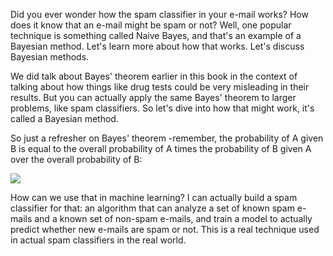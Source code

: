 Did you ever wonder how the spam classifier in your e-mail works? How does it know that an e-mail might be spam or not? Well, one popular technique is something called Naive Bayes, and that's an example of a Bayesian method. Let's learn more about how that works. Let's discuss Bayesian methods.

We did talk about Bayes' theorem earlier in this book in the context of talking about how things like drug tests could be very misleading in their results. But you can actually apply the same Bayes' theorem to larger problems, like spam classifiers. So let's dive into how that might work, it's called a Bayesian method.

So just a refresher on Bayes' theorem -remember, the probability of A given B is equal to the overall probability of A times the probability of B given A over the overall probability of B:

![](https://github.com/fenago/katacoda-scenarios/raw/master/datascience-machine-learning/datascience-machine-learning-chapter-05-01/steps/15/1.jpg)

How can we use that in machine learning? I can actually build a spam classifier for that: an algorithm that can analyze a set of known spam e-mails and a known set of non-spam e-mails, and train a model to actually predict whether new e-mails are spam or not. This is a real technique used in actual spam classifiers in the real world.
